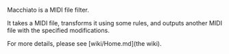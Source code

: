 Macchiato is a MIDI file filter.

It takes a MIDI file, transforms it using some rules, and outputs
another MIDI file with the specified modifications.

For more details, please see [wiki/Home.md](the wiki).
